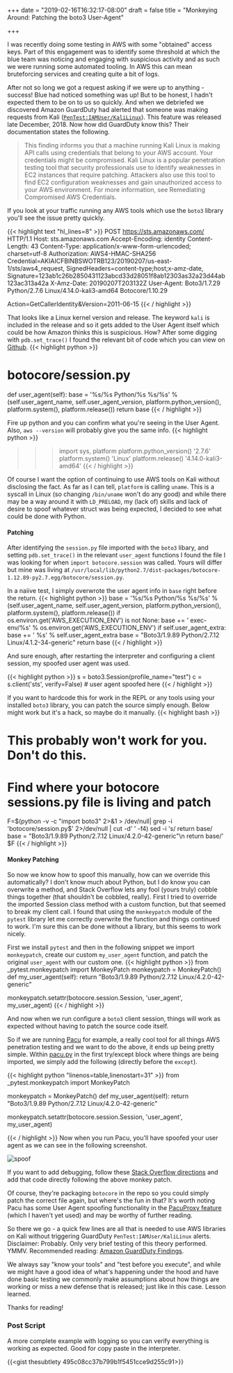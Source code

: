 +++
date = "2019-02-16T16:32:17-08:00"
draft = false
title = "Monkeying Around: Patching the boto3 User-Agent"

+++

I was recently doing some testing in AWS with some "obtained" access keys. Part of this engagement was to identify some threshold at which the blue team was noticing and engaging with suspicious activity and as such we were running some automated tooling. In AWS this can mean bruteforcing services and creating quite a bit of logs. 

After not so long we got a request asking if we were up to anything - success! Blue had noticed something was up! But to be honest, I hadn't expected them to be on to us so quickly. And when we debriefed we discovered Amazon GuardDuty had alerted that someone was making requests from Kali ([`PenTest:IAMUser/KaliLinux`](https://docs.aws.amazon.com/guardduty/latest/ug/guardduty_pentest.html)). This feature was released late December, 2018. Now how did GuardDuty know this? Their documentation states the following.

>This finding informs you that a machine running Kali Linux is making API calls using credentials that belong to your AWS account. Your credentials might be compromised. Kali Linux is a popular penetration testing tool that security professionals use to identify weaknesses in EC2 instances that require patching. Attackers also use this tool to find EC2 configuration weaknesses and gain unauthorized access to your AWS environment. For more information, see Remediating Compromised AWS Credentials.

If you look at your traffic running any AWS tools which use the `boto3` library you'll see the issue pretty quickly.

{{< highlight text "hl_lines=8" >}}
POST https://sts.amazonaws.com/ HTTP/1.1
Host: sts.amazonaws.com
Accept-Encoding: identity
Content-Length: 43
Content-Type: application/x-www-form-urlencoded; charset=utf-8
Authorization: AWS4-HMAC-SHA256 Credential=AKIAICFBINBSWOTRB123/20190207/us-east-1/sts/aws4_request, SignedHeaders=content-type;host;x-amz-date, Signature=123ab1c26b2850431123abcd33d28051f8ab12303as32a23d44ab123ac313a42a
X-Amz-Date: 20190207T203132Z
User-Agent: Boto3/1.7.29 Python/2.7.6 Linux/4.14.0-kali3-amd64 Botocore/1.10.29

Action=GetCallerIdentity&Version=2011-06-15
{{< / highlight >}}

That looks like a Linux kernel version and release. The keyword `kali` is included in the release and so it gets added to the User Agent itself which could be how Amazon thinks this is suspicious. How? After some digging with `pdb.set_trace()` I found the relevant bit of code which you can view on [Github](https://github.com/boto/botocore/blob/develop/botocore/session.py#L451).
{{< highlight python >}}
# botocore/session.py
def user_agent(self):
    base = '%s/%s Python/%s %s/%s' % (self.user_agent_name,
		self.user_agent_version,
		platform.python_version(),
		platform.system(),
		platform.release())
	return base
{{< / highlight >}}

Fire up python and you can confirm what you're seeing in the User Agent. Also, `aws --version` will probably give you the same info.
{{< highlight python >}}
>>> import sys, platform
>>> platform.python_version()
'2.7.6'
>>> platform.system()
'Linux'
>>> platform.release()
'4.14.0-kali3-amd64'
{{< / highlight >}}

Of course I want the option of continuing to use AWS tools on Kali without disclosing the fact. As far as I can tell, `platform` is calling `uname`. This is a syscall in Linux (so changing `/bin/uname` won't do any good) and while there may be a way around it with `LD_PRELOAD`, my (lack of) skills and lack of desire to spoof whatever struct was being expected, I decided to see what could be done with Python.

#### Patching
After identifying the `session.py` file imported with the `boto3` libary, and setting `pdb.set_trace()` in the relevant `user_agent` functions I found the file I was looking for when `import botocore.session` was called. Yours will differ but mine was living at `/usr/local/lib/python2.7/dist-packages/botocore-1.12.89-py2.7.egg/botocore/session.py`. 

In a naiive test, I simply overwrote the user agent info in `base` right before the return.
{{< highlight python >}}
base = '%s/%s Python/%s %s/%s' % (self.user_agent_name,
	self.user_agent_version,
	platform.python_version(),
	platform.system(),
	platform.release())
if os.environ.get('AWS_EXECUTION_ENV') is not None:
	base += ' exec-env/%s' % os.environ.get('AWS_EXECUTION_ENV')
if self.user_agent_extra:
	base += ' %s' % self.user_agent_extra
base = "Boto3/1.9.89 Python/2.7.12 Linux/4.1.2-34-generic"
return base
{{< / highlight >}}

And sure enough, after restarting the interpreter and configuring a client session, my spoofed user agent was used.

{{< highlight python >}}
s = boto3.Session(profile_name="test")
c = s.client('sts', verify=False)  # user agent spoofed here
{{< / highlight >}}

If you want to hardcode this for work in the REPL or any tools using your installed `boto3` library, you can patch the source simply enough. Below might work but it's a hack, so maybe do it manually.
{{< highlight bash >}}
# This probably won't work for you. Don't do this.
# Find where your botocore sessions.py file is living and patch
F=$(python -v -c "import boto3" 2>&1 > /dev/null| grep -i 'botocore/session.py$' 2>/dev/null | cut -d' ' -f4)
sed -i 's/        return base/        base = "Boto3\/1.9.89 Python\/2.7.12 Linux\/4.2.0-42-generic"\n        return base/' $F
{{< / highlight >}}

#### Monkey Patching

So now we know how to spoof this manually, how can we override this automatically? I don't know much about Python, but I do know you can overwrite a method, and Stack Overflow lets any fool (yours truly) cobble things together (that shouldn't be cobbled, really). First I tried to override the imported Session class method with a custom function, but that seemed to break my client call. I found that using the `monkeypatch` module of the `pytest` library let me correctly overwrite the function and things continued to work. I'm sure this can be done without a library, but this seems to work nicely.

First we install `pytest` and then in the following snippet we import `monkeypatch`, create our custom `my_user_agent` function, and patch the original `user_agent` with our custom one.
{{< highlight python >}}
from _pytest.monkeypatch import MonkeyPatch
monkeypatch = MonkeyPatch()
def my_user_agent(self):
	return "Boto3/1.9.89 Python/2.7.12 Linux/4.2.0-42-generic"

monkeypatch.setattr(botocore.session.Session, 'user_agent', my_user_agent)
{{< / highlight >}}

And now when we run configure a `boto3` client session, things will work as expected without having to patch the source code itself.

So if we are running [Pacu](https://github.com/RhinoSecurityLabs/pacu) for example, a really cool tool for all things AWS penetration testing and we want to do the above, it ends up being pretty simple. Within [pacu.py](https://github.com/RhinoSecurityLabs/pacu/blob/master/pacu.py) in the first try/except block where things are being imported, we simply add the following (directly before the `except`).

{{< highlight python "linenos=table,linenostart=31" >}}
from _pytest.monkeypatch import MonkeyPatch

monkeypatch = MonkeyPatch()
def my_user_agent(self):
	return "Boto3/1.9.89 Python/2.7.12
	        Linux/4.2.0-42-generic"

monkeypatch.setattr(botocore.session.Session, 'user_agent', my_user_agent)

{{< / highlight >}}
Now when you run Pacu, you'll have spoofed your user agent as we can see in the following screenshot.

![spoof](/img/boto3-request-pacu.jpg)

If you want to add debugging, follow these [Stack Overflow directions](https://stackoverflow.com/questions/10588644/how-can-i-see-the-entire-http-request-thats-being-sent-by-my-python-application) and add that code directly following the above monkey patch. 

Of course, they're packaging `botocore` in the repo so you could simply patch the correct file again, but where's the fun in that? It's worth noting Pacu has some User Agent spoofing functionality in the [PacuProxy feature](https://github.com/RhinoSecurityLabs/pacu/wiki/Advanced-Capabilities) (which I haven't yet used) and may be worthy of further reading.

So there we go - a quick few lines are all that is needed to use AWS libraries on Kali without triggering GuardDuty `PenTest:IAMUser/KaliLinux` alerts. Disclaimer: Probably. Only very brief testing of this theory performed. YMMV. Recommended reading: [Amazon GuardDuty Findings](https://docs.aws.amazon.com/guardduty/latest/ug/guardduty_trojan.html).

We always say "know your tools" and "test before you execute", and while we might have a good idea of what's happening under the hood and have done basic testing we commonly make assumptions about how things are working or miss a new defense that is released; just like in this case. Lesson learned.

Thanks for reading!

### Post Script
A more complete example with logging so you can verify everything is working as expected. Good for copy paste in the interpreter.

{{<gist thesubtlety 495c08cc37b799b1f5451cce9d255c91>}}


